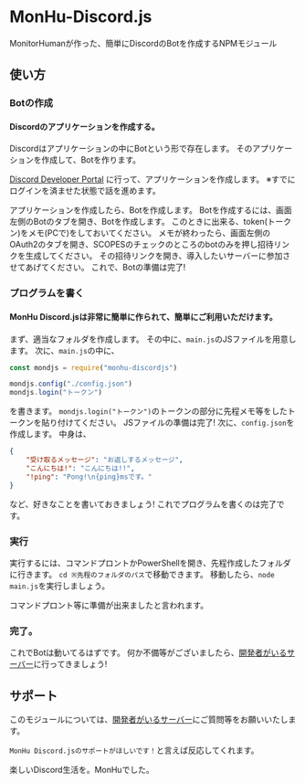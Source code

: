# MonHu-Discord.js
MonitorHumanが作った、簡単にDiscordのBotを作成するNPMモジュール

## 使い方
### Botの作成
#### Discordのアプリケーションを作成する。
Discordはアプリケーションの中にBotという形で存在します。
そのアプリケーションを作成して、Botを作ります。

[Discord Developer Portal](https://discord.com/developers/applications/) に行って、アプリケーションを作成します。
※すでにログインを済ませた状態で話を進めます。

アプリケーションを作成したら、Botを作成します。
Botを作成するには、画面左側のBotのタブを開き、Botを作成します。
このときに出来る、token(トークン)をメモ(PCで)をしておいてください。
メモが終わったら、画面左側のOAuth2のタブを開き、SCOPESのチェックのところのbotのみを押し招待リンクを生成してください。
その招待リンクを開き、導入したいサーバーに参加させてあげてください。
これで、Botの準備は完了!
### プログラムを書く
#### MonHu Discord.jsは非常に簡単に作られて、簡単にご利用いただけます。
まず、適当なフォルダを作成します。
その中に、`main.js`のJSファイルを用意します。
次に、`main.js`の中に、
```js
const mondjs = require("monhu-discordjs")

mondjs.config("./config.json")
mondjs.login("トークン")
```
を書きます。
`mondjs.login("トークン")`のトークンの部分に先程メモ等をしたトークンを貼り付けてください。
JSファイルの準備は完了!
次に、`config.json`を作成します。
中身は、
```json
{
    "受け取るメッセージ": "お返しするメッセージ",
    "こんにちは!": "こんにちは!!",
    "!ping": "Pong!\n{ping}msです。"
}
```
など、好きなことを書いておきましょう!
これでプログラムを書くのは完了です。
### 実行
実行するには、コマンドプロントかPowerShellを開き、先程作成したフォルダに行きます。
`cd ※先程のフォルダのパス`で移動できます。
移動したら、`node main.js`を実行しましょう。

コマンドプロント等に準備が出来ましたと言われます。
### 完了。
これでBotは動いてるはずです。
何か不備等がございましたら、[開発者がいるサーバー](https://discord.gg/2ZYRgxz)に行ってきましょう!

## サポート
このモジュールについては、[開発者がいるサーバー](https://discord.gg/2ZYRgxz)にご質問等をお願いいたします。

`MonHu Discord.jsのサポートがほしいです！`と言えば反応してくれます。


楽しいDiscord生活を。MonHuでした。